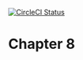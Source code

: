 [![CircleCI Status](https://circleci.com/gh/testing-angular-applications/chapter-8-code.svg?style=shield)](https://circleci.com/gh/testing-angular-applications/chapter-8-code)

# Chapter 8
